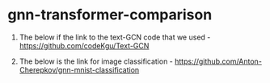 # gnn-transformer-comparison

1) The below if the link to the text-GCN code that we used -
  https://github.com/codeKgu/Text-GCN
  
2) The below is the link for image classification - 
  https://github.com/Anton-Cherepkov/gnn-mnist-classification
  
  

